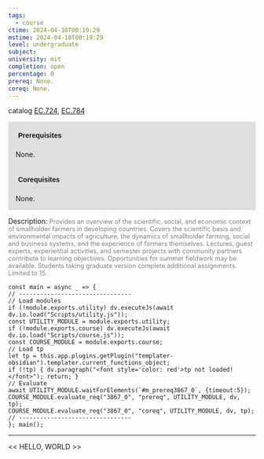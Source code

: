 ```yaml
---
tags:
  - course
ctime: 2024-04-18T00:19:29
mstime: 2024-04-18T00:19:29
level: undergraduate
subject: 
university: mit
completion: open
percentage: 0
prereq: None.
coreq: None.
---
```


catalog [EC.724](http://student.mit.edu/catalog/mECa.html#EC.724), [EC.784](http://student.mit.edu/catalog/mECa.html#EC.784)

<span style="display: block; padding: 15px; background-color: rgb(100, 100, 100, 0.2);"><font id="m_prereq3867_0" style="display: block; font-family: Arial, sans-serif; font-weight: bold; padding: 5px">Prerequisites</font><br><span id="prereq3867_0">None.</span></span>
<span style="display: block; padding: 15px; background-color: rgb(100, 100, 100, 0.2);"><font id="m_coreq3867_0" style="display: block; font-family: Arial, sans-serif; font-weight: bold; padding: 5px">Corequisites</font><br><span id="coreq3867_0">None.</span></span>

<font style="">Description:</font>
<font style="color: grey; font-size: 0.8rem;">Provides an overview of the scientific, social, and economic context of smallholder farmers in developing countries. Covers the scientific basis and environmental impacts of agriculture, the dynamics of smallholder farming, social and business systems, and the experience of farmers themselves. Lectures, guest experts, experiential activities, and semester projects with community partners contribute to learning objectives. Opportunities for summer fieldwork may be available. Students taking graduate version complete additional assignments. Limited to 15.</font>

```dataviewjs
const main = async _ => {
// --------------------------------
// Load modules
if (!module.exports.utility) dv.executeJs(await dv.io.load("Scripts/utility.js"));
const UTILITY_MODULE = module.exports.utility;
if (!module.exports.course) dv.executeJs(await dv.io.load("Scripts/course.js"));
const COURSE_MODULE = module.exports.course;
// Load tp
let tp = this.app.plugins.getPlugin("templater-obsidian").templater.current_functions_object;
if (!tp) { dv.paragraph("<font style='color: red'>tp not loaded!</font>"); return; }
// Evaluate
await UTILITY_MODULE.waitForElements(`#m_prereq3867_0`, {timeout:5});
COURSE_MODULE.evaluate_req("3867_0", "prereq", UTILITY_MODULE, dv, tp);
COURSE_MODULE.evaluate_req("3867_0", "coreq", UTILITY_MODULE, dv, tp);
// --------------------------------
}; main();
```

---

<< HELLO, WORLD >>
